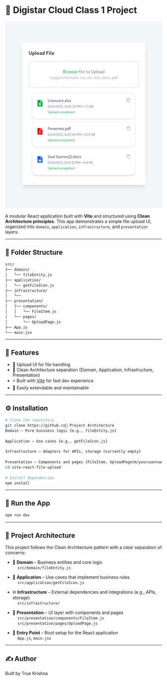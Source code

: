 # 📁 Digistar Cloud Class 1 Project

![Upload Page Screenshot](./public/screenshot.png)


A modular React application built with **Vite** and structured using **Clean Architecture principles**. This app demonstrates a simple file upload UI, organized into `domain`, `application`, `infrastructure`, and `presentation` layers.

---

## 🧱 Folder Structure
```bash
src/
├── domain/
│   └── fileEntity.js
├── application/
│   └── getFileIcon.js
├── infrastructure/
│   └── 
├── presentation/
│   ├── components/
│   │   └── FileItem.js
│   └── pages/
│       └── UploadPage.js
├── App.js
└── main.jsx
```
---

## 🚀 Features

- 📁 Upload UI for file handling
- 🧼 Clean Architecture separation (Domain, Application, Infrastructure, Presentation)
- ⚡ Built with [Vite](https://vitejs.dev/) for fast dev experience
- 🔧 Easily extendable and maintainable

---

## ⚙️ Installation

```bash
# Clone the repository
git clone https://github.co🔧 Project Architecture
Domain – Pure business logic (e.g., fileEntity.js)

Application – Use cases (e.g., getFileIcon.js)

Infrastructure – Adapters for APIs, storage (currently empty)

Presentation – Components and pages (FileItem, UploadPage)m/yourusername/vite-react-file-upload.git
cd vite-react-file-upload

# Install dependencies
npm install
```

---

## 🧪 Run the App
```bash
npm run dev
```
---

## 🧭 Project Architecture

This project follows the Clean Architecture pattern with a clear separation of concerns:

- 🧠 **Domain** – Business entities and core logic  
  &nbsp;&nbsp;&nbsp;&nbsp;`src/domain/fileEntity.js`

- 🎯 **Application** – Use cases that implement business rules  
  &nbsp;&nbsp;&nbsp;&nbsp;`src/application/getFileIcon.js`

- 🌐 **Infrastructure** – External dependencies and integrations (e.g., APIs, storage)  
  &nbsp;&nbsp;&nbsp;&nbsp;`src/infrastructure/`

- 🎨 **Presentation** – UI layer with components and pages  
  &nbsp;&nbsp;&nbsp;&nbsp;`src/presentation/components/FileItem.js`  
  &nbsp;&nbsp;&nbsp;&nbsp;`src/presentation/pages/UploadPage.js`

- 🏁 **Entry Point** – Root setup for the React application  
  &nbsp;&nbsp;&nbsp;&nbsp;`App.js`, `main.jsx`

---

## ✍️ Author

Built by True Krishna
